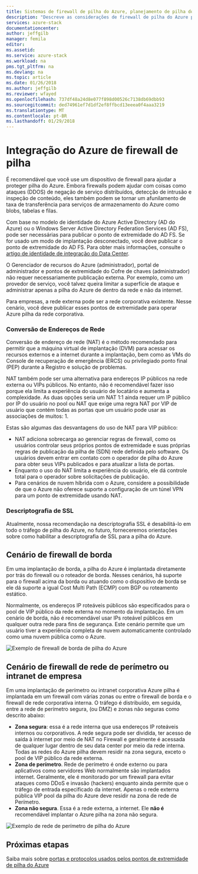 ```yaml
---
title: Sistemas de firewall de pilha do Azure, planejamento de pilha do Azure integrados | Microsoft Docs
description: "Descreve as considerações de firewall de pilha do Azure para implantações de vários nós conectados do Azure de pilha do Azure."
services: azure-stack
documentationcenter: 
author: jeffgilb
manager: femila
editor: 
ms.assetid: 
ms.service: azure-stack
ms.workload: na
pms.tgt_pltfrm: na
ms.devlang: na
ms.topic: article
ms.date: 01/26/2018
ms.author: jeffgilb
ms.reviewer: wfayed
ms.openlocfilehash: 737df48a24d8e077f898d00526c7138db69dbb93
ms.sourcegitcommit: ded74961ef7d1df2ef8ffbcd13eeea0f4aaa3219
ms.translationtype: MT
ms.contentlocale: pt-BR
ms.lasthandoff: 01/29/2018
---
```

# <a name="azure-stack-firewall-integration"></a>Integração do Azure de firewall de pilha
É recomendável que você use um dispositivo de firewall para ajudar a proteger pilha do Azure. Embora firewalls podem ajudar com coisas como ataques (DDOS) de negação de serviço distribuídos, detecção de intrusão e inspeção de conteúdo, eles também podem se tornar um afunilamento de taxa de transferência para serviços de armazenamento do Azure como blobs, tabelas e filas.

Com base no modelo de identidade do Azure Active Directory (AD do Azure) ou o Windows Server Active Directory Federation Services (AD FS), pode ser necessárias para publicar o ponto de extremidade do AD FS. Se for usado um modo de implantação desconectado, você deve publicar o ponto de extremidade do AD FS. Para obter mais informações, consulte o [artigo de identidade de integração do Data Center](azure-stack-integrate-identity.md).

O Gerenciador de recursos do Azure (administrador), portal de administrador e pontos de extremidade do Cofre de chaves (administrador) não requer necessariamente publicação externa. Por exemplo, como um provedor de serviço, você talvez queira limitar a superfície de ataque e administrar apenas a pilha do Azure de dentro da rede e não da internet.

Para empresas, a rede externa pode ser a rede corporativa existente. Nesse cenário, você deve publicar esses pontos de extremidade para operar Azure pilha da rede corporativa.

### <a name="network-address-translation"></a>Conversão de Endereços de Rede
Conversão de endereço de rede (NAT) é o método recomendado para permitir que a máquina virtual de implantação (DVM) para acessar os recursos externos e a internet durante a implantação, bem como as VMs do Console de recuperação de emergência (ERCS) ou privilegiado ponto final (PEP) durante a Registro e solução de problemas.

NAT também pode ser uma alternativa para endereços IP públicos na rede externa ou VIPs públicos. No entanto, não é recomendável fazer isso porque ela limita a experiência do usuário de locatário e aumenta a complexidade. As duas opções seria um NAT 1:1 ainda requer um IP público por IP do usuário no pool ou NAT que exige uma regra NAT por VIP de usuário que contém todas as portas que um usuário pode usar as associações de muitos: 1.

Estas são algumas das desvantagens do uso de NAT para VIP público:
- NAT adiciona sobrecarga ao gerenciar regras de firewall, como os usuários controlar seus próprios pontos de extremidade e suas próprias regras de publicação da pilha de (SDN) rede definida pelo software. Os usuários devem entrar em contato com o operador de pilha do Azure para obter seus VIPs publicados e para atualizar a lista de portas.
- Enquanto o uso do NAT limita a experiência do usuário, ele dá controle total para o operador sobre solicitações de publicação.
- Para cenários de nuvem híbrida com o Azure, considere a possibilidade de que o Azure não oferece suporte a configuração de um túnel VPN para um ponto de extremidade usando NAT.

### <a name="ssl-decryption"></a>Descriptografia de SSL
Atualmente, nossa recomendação na descriptografia SSL é desabilitá-lo em todo o tráfego de pilha do Azure, no futuro, forneceremos orientações sobre como habilitar a descriptografia de SSL para a pilha do Azure.

## <a name="edge-firewall-scenario"></a>Cenário de firewall de borda
Em uma implantação de borda, a pilha do Azure é implantada diretamente por trás do firewall ou o roteador de borda. Nesses cenários, há suporte para o firewall acima da borda ou atuando como o dispositivo de borda se ele dá suporte a igual Cost Multi Path (ECMP) com BGP ou roteamento estático.

Normalmente, os endereços IP roteáveis públicos são especificados para o pool de VIP público da rede externa no momento da implantação. Em um cenário de borda, não é recomendável usar IPs roteável públicos em qualquer outra rede para fins de segurança. Este cenário permite que um usuário tiver a experiência completa de nuvem automaticamente controlado como uma nuvem pública como o Azure.  

![Exemplo de firewall de borda de pilha do Azure](.\media\azure-stack-firewall\edge-firewall-scenario.png)

## <a name="enterprise-intranet-or-perimeter-network-firewall-scenario"></a>Cenário de firewall de rede de perímetro ou intranet de empresa
Em uma implantação de perímetro ou intranet corporativa Azure pilha é implantada em um firewall com várias zonas ou entre o firewall de borda e o firewall de rede corporativa interna. O tráfego é distribuído, em seguida, entre a rede de perímetro segura, (ou DMZ) e zonas não seguras como descrito abaixo:

- **Zona segura**: essa é a rede interna que usa endereços IP roteáveis internos ou corporativos. A rede segura pode ser dividida, ter acesso de saída à internet por meio de NAT no Firewall e geralmente é acessada de qualquer lugar dentro de seu data center por meio da rede interna. Todas as redes do Azure pilha devem residir na zona segura, exceto o pool de VIP público da rede externa.
- **Zona de perímetro**. Rede de perímetro é onde externo ou para aplicativos como servidores Web normalmente são implantados internet. Geralmente, ele é monitorado por um firewall para evitar ataques como DDoS e invasão (hackers) enquanto ainda permite que o tráfego de entrada especificado da internet. Apenas o rede externa pública VIP pool da pilha do Azure deve residir na zona de rede de Perímetro.
- **Zona não segura**. Essa é a rede externa, a internet. Ele **não é** recomendável implantar o Azure pilha na zona não segura.

![Exemplo de rede de perímetro de pilha do Azure](.\media\azure-stack-firewall\perimeter-network-scenario.png)


## <a name="next-steps"></a>Próximas etapas
Saiba mais sobre [portas e protocolos usados pelos pontos de extremidade de pilha do Azure](azure-stack-integrate-endpoints.md)

